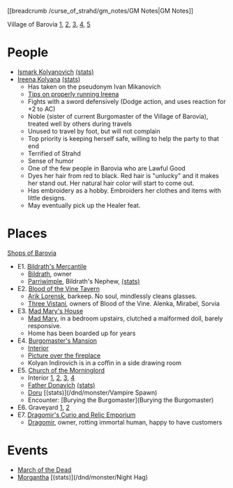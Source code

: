 [[breadcrumb /curse_of_strahd/gm_notes/GM Notes|GM Notes]]

Village of Barovia [1](^curse_of_strahd/village_of_barovia_1.jpg), [2](^curse_of_strahd/village_of_barovia_2.jpg), [3](^curse_of_strahd/village_of_barovia_3.jpg), [4](^curse_of_strahd/village_of_barovia_4.jpg), [5](^curse_of_strahd/village_of_barovia_5.jpg)

# People

* [Ismark Kolyanovich](^curse_of_strahd/ismark.jpg) [(stats)](/dnd/monster/Veteran)
* [Ireena Kolyana](^curse_of_strahd/ireena.jpg) [(stats)](/dnd/monster/Noble)
  * Has taken on the pseudonym Ivan Mikanovich
  * [Tips on properly running Ireena](https://old.reddit.com/r/CurseofStrahd/comments/8vsw2p/my_notes_on_running_ireena_without_making_her_a/)
  * Fights with a sword defensively (Dodge action, and uses reaction for +2 to AC)
  * Noble (sister of current Burgomaster of the Village of Barovia), treated well by others during travels
  * Unused to travel by foot, but will not complain
  * Top priority is keeping herself safe, willing to help the party to that end
  * Terrified of Strahd
  * Sense of humor
  * One of the few people in Barovia who are Lawful Good
  * Dyes her hair from red to black. Red hair is "unlucky" and it makes her stand out. Her natural hair color will start to come out.
  * Has embroidery as a hobby. Embroiders her clothes and items with little designs.
  * May eventually pick up the Healer feat.
  
# Places

[Shops of Barovia](https://www.gmbinder.com/share/-LTK3X6AKprD0KM1RLYC)

* E1. [Bildrath's Mercantile](^curse_of_strahd/bildraths_mercantile.jpg)
  * [Bildrath](^curse_of_strahd/COS_Bildrath.jpg), owner
  * [Parriwimple](^curse_of_strahd/parriwimple.jpg), Bildrath's Nephew, [(stats)](/dnd/monster/Gladiator)
* E2. [Blood of the Vine Tavern](^curse_of_strahd/blood_of_the_vine_tavern.jpg)
  * [Arik Lorensk](^curse_of_strahd/arik_lorensk.PNG), barkeep. No soul, mindlessly cleans glasses.
  * [Three Vistani](^curse_of_strahd/alenka_mirabel_sorvia.jpg), owners of Blood of the Vine. Alenka, Mirabel, Sorvia
* E3. [Mad Mary's House](^curse_of_strahd/mad_marys_house.jpg)
  * [Mad Mary](^curse_of_strahd/mad_mary.jpg), in a bedroom upstairs, clutched a malformed doll, barely responsive.
  * Home has been boarded up for years
* E4. [Burgomaster's Mansion](^curse_of_strahd/burgomasters_mansion.jpg)
  * [Interior](^curse_of_strahd/burgomasters_mansion_interior.jpg)
  * [Picture over the fireplace](^curse_of_strahd/kolyan_indirovich.jpg)
  * Kolyan Indirovich is in a coffin in a side drawing room
* E5. [Church of the Morninglord](^curse_of_strahd/church_of_the_morninglord.jpg)
  * Interior [1](^curse_of_strahd/church_of_the_morninglord_interior_1.jpg), [2](^curse_of_strahd/church_of_the_morninglord_interior_2.jpg), [3](^curse_of_strahd/church_of_the_morninglord_interior_3.jpg), [4](^curse_of_strahd/church_of_the_morninglord_interior_4.jpg)
  * [Father Donavich](^curse_of_strahd/Father_Donavich.png) [(stats)](/dnd/monster/Acolyte)
  * [Doru](^curse_of_strahd/Doru.jpg) [(stats)](/dnd/monster/Vampire Spawn)
  * Encounter: [Burying the Burgomaster](Burying the Burgomaster)
* E6. Graveyard [1](^curse_of_strahd/graveyard_1.jpg), [2](^curse_of_strahd/graveyard_2.jpg)
* E7. [Dragomir's Curio and Relic Emporium](^curse_of_strahd/dragomirs_emporium.jpg)
  * [Dragomir](^curse_of_strahd/dragomir.jpg), owner, rotting immortal human, happy to have customers

# Events

* [March of the Dead](^curse_of_strahd/march_of_the_dead.jpg)
* [Morgantha](^curse_of_strahd/morgantha.png) [(stats)](/dnd/monster/Night Hag)

<script type="module">
    import {init_links} from "/static/js/common/visual_aid_backend.js";
    init_links();
</script>

